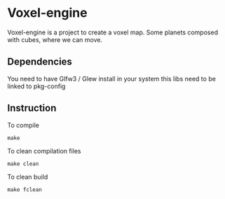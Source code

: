 # Voxel-engine
Voxel-engine is a project to create a voxel map. Some planets composed with cubes, where we can move.

## Dependencies
You need to have Glfw3 / Glew install in your system this libs need to be linked to pkg-config

## Instruction
To compile
```shell
make
```
To clean compilation files
```shell
make clean
```
To clean build
```shell
make fclean
```


